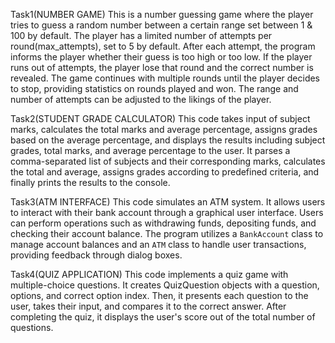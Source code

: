 Task1(NUMBER GAME)
This is a number guessing game where the player tries to guess a random number between a certain range set between 1 & 100 by default. 
The player has a limited number of attempts per round(max_attempts), set to 5 by default. 
After each attempt, the program informs the player whether their guess is too high or too low.
If the player runs out of attempts, the player lose that round and the correct number is revealed. 
The game continues with multiple rounds until the player decides to stop, providing statistics on rounds played and won.
The range and number of attempts can be adjusted to the likings of the player.

Task2(STUDENT GRADE CALCULATOR)
This code takes input of subject marks, calculates the total marks and average percentage, assigns grades based on the average percentage,
and displays the results including subject grades, total marks, and average percentage to the user.
It parses a comma-separated list of subjects and their corresponding marks, calculates the total and average,
assigns grades according to predefined criteria, and finally prints the results to the console.

Task3(ATM INTERFACE)
This code simulates an ATM system. It allows users to interact with their bank account through a graphical user interface.
Users can perform operations such as withdrawing funds, depositing funds, and checking their account balance. 
The program utilizes a `BankAccount` class to manage account balances and an `ATM` class to handle user transactions, providing feedback through dialog boxes.

Task4(QUIZ APPLICATION)
This code implements a quiz game with multiple-choice questions. It creates QuizQuestion objects with a question, options, and correct option index. 
Then, it presents each question to the user, takes their input, and compares it to the correct answer.
After completing the quiz, it displays the user's score out of the total number of questions.
